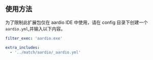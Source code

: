 ## 使用方法

为了限制此扩展包仅在 aardio IDE 中使用，请在 config 目录下创建一个`aardio.yml`,并输入以下内容。

```yaml
filter_exec: 'aardio.exe'

extra_includes:
  - '../match/aardio/_aardio.yml'
```
